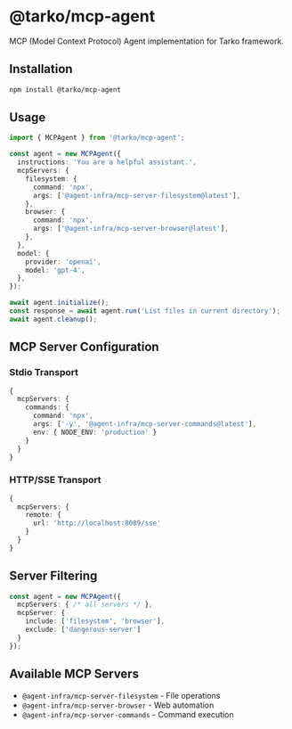 # @tarko/mcp-agent

MCP (Model Context Protocol) Agent implementation for Tarko framework.

## Installation

```bash
npm install @tarko/mcp-agent
```

## Usage

```typescript
import { MCPAgent } from '@tarko/mcp-agent';

const agent = new MCPAgent({
  instructions: 'You are a helpful assistant.',
  mcpServers: {
    filesystem: {
      command: 'npx',
      args: ['@agent-infra/mcp-server-filesystem@latest'],
    },
    browser: {
      command: 'npx', 
      args: ['@agent-infra/mcp-server-browser@latest'],
    },
  },
  model: {
    provider: 'openai',
    model: 'gpt-4',
  },
});

await agent.initialize();
const response = await agent.run('List files in current directory');
await agent.cleanup();
```

## MCP Server Configuration

### Stdio Transport
```typescript
{
  mcpServers: {
    commands: {
      command: 'npx',
      args: ['-y', '@agent-infra/mcp-server-commands@latest'],
      env: { NODE_ENV: 'production' }
    }
  }
}
```

### HTTP/SSE Transport
```typescript
{
  mcpServers: {
    remote: {
      url: 'http://localhost:8089/sse'
    }
  }
}
```

## Server Filtering

```typescript
const agent = new MCPAgent({
  mcpServers: { /* all servers */ },
  mcpServer: {
    include: ['filesystem', 'browser'],
    exclude: ['dangerous-server']
  }
});
```

## Available MCP Servers

- `@agent-infra/mcp-server-filesystem` - File operations
- `@agent-infra/mcp-server-browser` - Web automation
- `@agent-infra/mcp-server-commands` - Command execution

